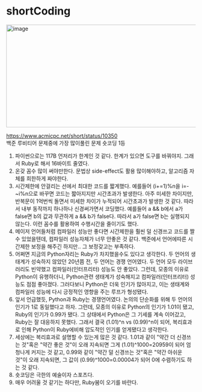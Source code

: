 # shortCoding
<img width="703" height="272" alt="image" src="https://github.com/user-attachments/assets/aa4edbe4-d617-4776-8a16-63504713950c" />

https://www.acmicpc.net/short/status/10350 <br>
백준 루비티어 문제중에 가장 많이풀린 문제 숏코딩 1등
1. 파이썬으로는 117B 언저리가 한계인 것 같다. 한계가 있으면 도구를 바꿔야지. 그래서 Ruby로 해서 16바이트 줄였다.
2. 온갖 꼼수 많이 써야만한다. 문법상 side-effect도 활용 많이해야하고, 알고리즘 자체를 희한하게 짜야한다.
3. 시간제한에 안걸리는 선에서 최대한 코드를 짧게했다. 예를들어 (i+=1)%n을 i=-~i%n으로 바꾸면 코드는 짧아지지만 시간초과가 발생한다. 아주 미세한 차이지만, 반복문이 1억번씩 돌면서 미세한 차이가 누적되어 시간초과가 발생한 것 같다. 따라서 내부 동작까지 하나하나 신경써가면서 코딩했다. 예를들어 a && b에서 a가 false면 b의 값과 무관하게 a && b가 false다. 따라서 a가 false면 b는 실행되지 않는다. 이런 꼼수를 활용하여 수행시간을 줄이기도 했다.
4. 메이저 언어들처럼 컴파일러 성능만 좋다면 시간제한을 훨씬 덜 신경쓰고 코드를 짤 수 있었을텐데, 컴파일러 성능자체가 너무 안좋은 것 같다. 백준에서 언어에따른 시간제한 보정을 해주긴 하지만.. 그 보정갖고는 부족하다.
5. 어쩌면 지금의 Python자리는 Ruby가 차지했을수도 있다고 생각한다. 두 언어의 생태계가 성숙하지 않았던 20년쯤 전, 두 언어는 경쟁 언어였다. 두 언어 모두 라이브러리도 빈약했고 컴파일러(인터프리터) 성능도 안 좋았다. 그런데, 모종의 이유로 Python이 유행하더니, Python관련 생태계가 성숙해지고 컴파일러(인터프리터) 성능도 점점 좋아졌다. 그러다보니 Python은 더욱 인기가 많아지고, 이는 생태계와 컴파일러 성능에 다시 긍정적인 영향을 주는 루프가 형성됐다.
6. 앞서 언급했듯, Python과 Ruby는 경쟁언어였다. 논의의 단순화를 위해 두 언어의 인기가 1로 동일했다고 하자. 그런데, 모종의 이유로 Python의 인기가 1.01이 됐고, Ruby의 인기가 0.99가 됐다. 그 상태에서 Python은 그 기세를 계속 이어갔고, Ruby는 잘 대응하지 못했다. 그래서 결국 (1.01)^n vs (0.99)^n이 되어, 복리효과로 인해 Python이 Ruby에비해 압도적인 인기를 얻게됐다고 생각한다.
7. 세상에는 복리효과로 설명할 수 있는게 많은 것 같다. 1.01과 같이 "약간 더 신경쓰는 것"혹은 "약간 좋은 것"이 오래 지속되면 그게 (1.01)^1000=20959이 되어 엄청나게 커지는 것 같고, 0.99와 같이 "약간 덜 신경쓰는 것"혹은 "약간 아쉬운 것"이 오래 지속되면, 그 값이 (0.99)^1000=0.00004가 되어 0에 수렴하기도 하는 것 같다.
8. 숏코딩은 극한의 예술이자 스포츠다.
9. 매우 어려울 것 같기는 하다만, Ruby붐이 오기를 바란다.
